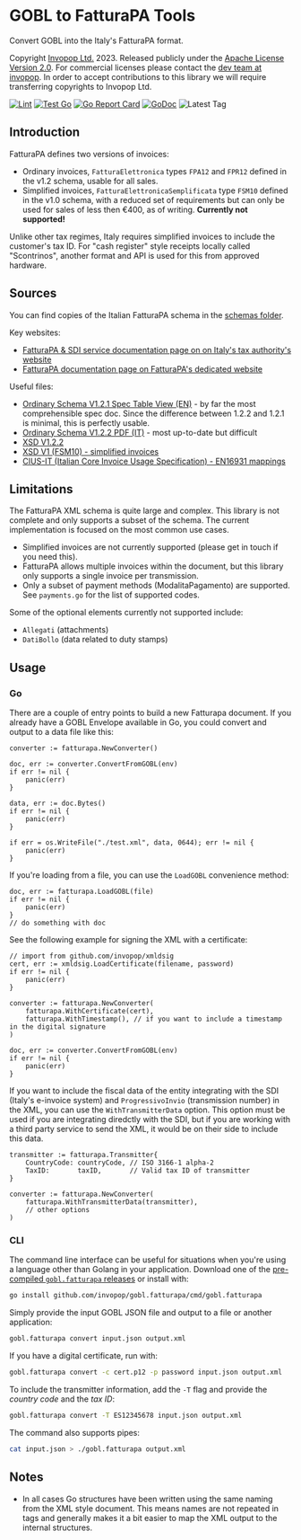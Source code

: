 # GOBL to FatturaPA Tools

Convert GOBL into the Italy's FatturaPA format.

Copyright [Invopop Ltd.](https://invopop.com) 2023. Released publicly under the [Apache License Version 2.0](LICENSE). For commercial licenses please contact the [dev team at invopop](mailto:dev@invopop.com). In order to accept contributions to this library we will require transferring copyrights to Invopop Ltd.

[![Lint](https://github.com/invopop/gobl.factturapa/actions/workflows/lint.yaml/badge.svg)](https://github.com/invopop/gobl.fatturapa/actions/workflows/lint.yaml)
[![Test Go](https://github.com/invopop/gobl.fatturapa/actions/workflows/test.yaml/badge.svg)](https://github.com/invopop/gobl.fatturapa/actions/workflows/test.yaml)
[![Go Report Card](https://goreportcard.com/badge/github.com/invopop/gobl.fatturapa)](https://goreportcard.com/report/github.com/invopop/gobl.fatturapa)
[![GoDoc](https://godoc.org/github.com/invopop/gobl.fatturapa?status.svg)](https://godoc.org/github.com/invopop/gobl.fatturapa)
![Latest Tag](https://img.shields.io/github/v/tag/invopop/gobl.fatturapa)

## Introduction

FatturaPA defines two versions of invoices:

- Ordinary invoices, `FatturaElettronica` types `FPA12` and `FPR12` defined in the v1.2 schema, usable for all sales.
- Simplified invoices, `FatturaElettronicaSemplificata` type `FSM10` defined in the v1.0 schema, with a reduced set of requirements but can only be used for sales of less then €400, as of writing. **Currently not supported!**

Unlike other tax regimes, Italy requires simplified invoices to include the customer's tax ID. For "cash register" style receipts locally called "Scontrinos", another format and API is used for this from approved hardware.

## Sources

You can find copies of the Italian FatturaPA schema in the [schemas folder](./schemas).

Key websites:

- [FatturaPA & SDI service documentation page on on Italy's tax authority's website](https://www.agenziaentrate.gov.it/portale/web/guest/fatturazione-elettronica-e-dati-fatture-transfrontaliere-new/)
- [FatturaPA documentation page on FatturaPA's dedicated website](https://www.fatturapa.gov.it/en/norme-e-regole/documentazione-fattura-elettronica/formato-fatturapa/)

Useful files:

- [Ordinary Schema V1.2.1 Spec Table View (EN)](https://www.fatturapa.gov.it/export/documenti/fatturapa/v1.2.1/Table-view-B2B-Ordinary-invoice.pdf) - by far the most comprehensible spec doc. Since the difference between 1.2.2 and 1.2.1 is minimal, this is perfectly usable.
- [Ordinary Schema V1.2.2 PDF (IT)](https://www.fatturapa.gov.it/export/documenti/Specifiche_tecniche_del_formato_FatturaPA_v1.3.1.pdf) - most up-to-date but difficult
- [XSD V1.2.2](https://www.fatturapa.gov.it/export/documenti/fatturapa/v1.2.2/Schema_del_file_xml_FatturaPA_v1.2.2.xsd)
- [XSD V1 (FSM10) - simplified invoices](https://www.agenziaentrate.gov.it/portale/documents/20143/288192/ST+Fatturazione+elettronica+-+Schema+VFSM10_Schema_VFSM10.xsd/010f1b41-6683-1b31-ba36-c8bced659c06)
- [CIUS-IT (Italian Core Invoice Usage Specification) - EN16931 mappings](https://www.agid.gov.it/sites/default/files/repository_files/documentazione/eigor_cius_it_rel_1_0_0_accessibile_0.pdf)

## Limitations

The FatturaPA XML schema is quite large and complex. This library is not complete and only supports a subset of the schema. The current implementation is focused on the most common use cases.

- Simplified invoices are not currently supported (please get in touch if you need this).
- FatturaPA allows multiple invoices within the document, but this library only supports a single invoice per transmission.
- Only a subset of payment methods (ModalitaPagamento) are supported. See `payments.go` for the list of supported codes.

Some of the optional elements currently not supported include:

- `Allegati` (attachments)
- `DatiBollo` (data related to duty stamps)

## Usage

### Go

There are a couple of entry points to build a new Fatturapa document. If you already have a GOBL Envelope available in Go, you could convert and output to a data file like this:

```golang
converter := fatturapa.NewConverter()

doc, err := converter.ConvertFromGOBL(env)
if err != nil {
    panic(err)
}

data, err := doc.Bytes()
if err != nil {
    panic(err)
}

if err = os.WriteFile("./test.xml", data, 0644); err != nil {
    panic(err)
}
```

If you're loading from a file, you can use the `LoadGOBL` convenience method:

```golang
doc, err := fatturapa.LoadGOBL(file)
if err != nil {
    panic(err)
}
// do something with doc
```

See the following example for signing the XML with a certificate:

```golang
// import from github.com/invopop/xmldsig
cert, err := xmldsig.LoadCertificate(filename, password)
if err != nil {
    panic(err)
}

converter := fatturapa.NewConverter(
    fatturapa.WithCertificate(cert),
    fatturapa.WithTimestamp(), // if you want to include a timestamp in the digital signature
)

doc, err := converter.ConvertFromGOBL(env)
if err != nil {
    panic(err)
}
```

If you want to include the fiscal data of the entity integrating with the SDI (Italy's e-invoice system) and `ProgressivoInvio` (transmission number) in the XML, you can use the `WithTransmitterData` option. This option must be used if you are integrating diredctly with the SDI, but if you are working with a third party service to send the XML, it would be on their side to include this data.

```golang
transmitter := fatturapa.Transmitter{
    CountryCode: countryCode, // ISO 3166-1 alpha-2
    TaxID:       taxID,       // Valid tax ID of transmitter
}

converter := fatturapa.NewConverter(
    fatturapa.WithTransmitterData(transmitter),
    // other options
)
```

### CLI

The command line interface can be useful for situations when you're using a language other than Golang in your application. Download one of the [pre-compiled `gobl.fatturapa` releases](https://github.com/invopop/gobl.fatturapa/releases) or install with:

```bash
go install github.com/invopop/gobl.fatturapa/cmd/gobl.fatturapa
```

Simply provide the input GOBL JSON file and output to a file or another application:

```bash
gobl.fatturapa convert input.json output.xml
```

If you have a digital certificate, run with:

```bash
gobl.fatturapa convert -c cert.p12 -p password input.json output.xml
```

To include the transmitter information, add the `-T` flag and provide the _country code_ and the _tax ID_:

```bash
gobl.fatturapa convert -T ES12345678 input.json output.xml
```

The command also supports pipes:

```bash
cat input.json > ./gobl.fatturapa output.xml
```

## Notes

- In all cases Go structures have been written using the same naming from the XML style document. This means names are not repeated in tags and generally makes it a bit easier to map the XML output to the internal structures.
